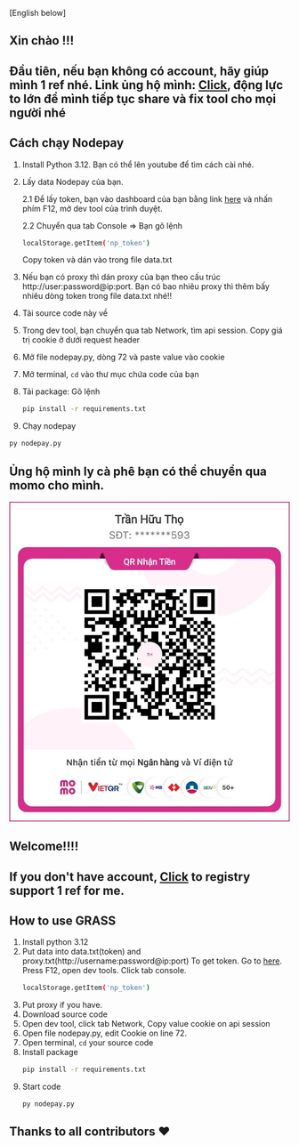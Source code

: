 [English below]
## Xin chào !!!

## Đầu tiên, nếu bạn không có account, hãy giúp mình 1 ref nhé. Link ủng hộ mình: [Click](https://app.nodepay.ai/register?ref=sRzFlYyB83Z7M3s), động lực to lớn để mình tiếp tục share và fix tool cho mọi người nhé

## Cách chạy Nodepay
1. Install Python 3.12. Bạn có thể lên youtube để tìm cách cài nhé.
2. Lấy data Nodepay của bạn.
   
   2.1 Để lấy token, bạn vào dashboard của bạn bằng link [here](https://app.nodepay.ai/dashboard) và nhấn phím F12, mở dev tool của trình duyệt.

   2.2 Chuyển qua tab Console => Bạn gõ lệnh
   ```bash
   localStorage.getItem('np_token')
   ```
   Copy token và dán vào trong file data.txt
4. Nếu bạn có proxy thì dán proxy của bạn theo cấu trúc http://user:password@ip:port. Bạn có bao nhiêu proxy thì thêm bấy nhiêu dòng token trong file data.txt nhé!!
5. Tải source code này về
6. Trong dev tool, bạn chuyển qua tab Network, tìm api session. Copy giá trị cookie ở dưới request header
7. Mở file nodepay.py, dòng 72 và paste value vào cookie
8. Mở terminal, `cd` vào thư mục chứa code của bạn
9. Tải package: Gõ lệnh
   ```bash
   pip install -r requirements.txt
   ```
10. Chạy nodepay
   ```bash
   py nodepay.py
   ```

## Ủng hộ mình ly cà phê bạn có thể chuyển qua momo cho mình.
![Donate](https://github.com/hthodev/nodepay/blob/main/momo_donate_me.jpg?raw=true)

## Welcome!!!!

## If you don't have account, [Click](https://app.nodepay.ai/register?ref=sRzFlYyB83Z7M3s) to registry support 1 ref for me.

## How to use GRASS
1. Install python 3.12
2. Put data into data.txt(token) and proxy.txt(http://username:password@ip:port)
   To get token. Go to [here](https://app.getgrass.io/dashboard). Press F12, open dev tools. Click tab console.
   ```bash
   localStorage.getItem('np_token')
   ```
3. Put proxy if you have.
4. Download source code
5. Open dev tool, click tab Network, Copy value cookie on api session
6. Open file nodepay.py, edit Cookie on line 72.
7. Open terminal, `cd` your source code
8. Install package
    ```bash
    pip install -r requirements.txt
    ```
9. Start code
   ```bash
   py nodepay.py
   ```

## Thanks to all contributors ❤
